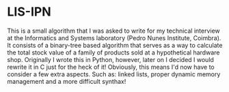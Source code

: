 # LIS-IPN
This is a small algorithm that I was asked to write for my technical interview at the Informatics and Systems laboratory (Pedro Nunes Institute, Coimbra).
It consists of a binary-tree based algorithm that serves as a way to calculate the total stock value of a family of products sold at a hypothetical hardware shop.
Originally I wrote this in Python, however, later on I decided I would rewrite it in C just for the heck of it! Obviously, this means I'd now have to consider a few extra aspects. Such as: linked lists, proper dynamic memory management and a more difficult synthax!
